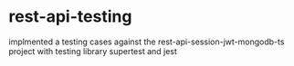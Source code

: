 # rest-api-testing

implmented a testing cases against the rest-api-session-jwt-mongodb-ts project with testing library supertest and jest
